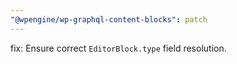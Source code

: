 ```yaml
---
"@wpengine/wp-graphql-content-blocks": patch
---
```


fix: Ensure correct `EditorBlock.type` field resolution.
